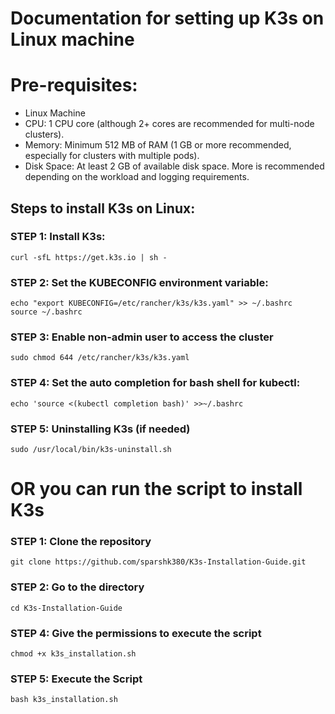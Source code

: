 # Documentation for setting up K3s on Linux machine

# Pre-requisites:

  - Linux Machine
  - CPU: 1 CPU core (although 2+ cores are recommended for multi-node clusters).
  - Memory: Minimum 512 MB of RAM (1 GB or more recommended, especially for clusters with multiple pods).
  - Disk Space: At least 2 GB of available disk space. More is recommended depending on the workload and logging requirements.



## Steps to install K3s on Linux:

### STEP 1: Install K3s:

```
curl -sfL https://get.k3s.io | sh -
```

### STEP 2: Set the KUBECONFIG environment variable:

```
echo "export KUBECONFIG=/etc/rancher/k3s/k3s.yaml" >> ~/.bashrc
source ~/.bashrc
```

### STEP 3: Enable non-admin user to access the cluster

```
sudo chmod 644 /etc/rancher/k3s/k3s.yaml
```

### STEP 4: Set the auto completion for bash shell for kubectl:

```
echo 'source <(kubectl completion bash)' >>~/.bashrc
```

### STEP 5: Uninstalling K3s (if needed)

```
sudo /usr/local/bin/k3s-uninstall.sh
```

# OR you can run the script to install K3s 

### STEP 1: Clone the repository

```
git clone https://github.com/sparshk380/K3s-Installation-Guide.git
```

### STEP 2: Go to the directory 

```
cd K3s-Installation-Guide
```

### STEP 4: Give the permissions to execute the script

```
chmod +x k3s_installation.sh
```

### STEP 5: Execute the Script

```
bash k3s_installation.sh
```
